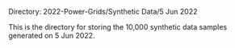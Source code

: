 Directory: 2022-Power-Grids/Synthetic Data/5 Jun 2022

This is the directory for storing the 10,000 synthetic data samples generated on 5 Jun 2022.
